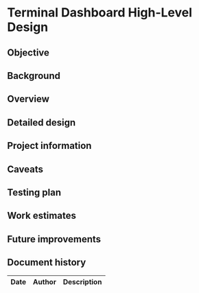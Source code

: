 # Terminal Dashboard High-Level Design

## Objective

## Background

## Overview

## Detailed design

## Project information

## Caveats

## Testing plan

## Work estimates

## Future improvements

## Document history

Date | Author | Description
-----|--------|------------
